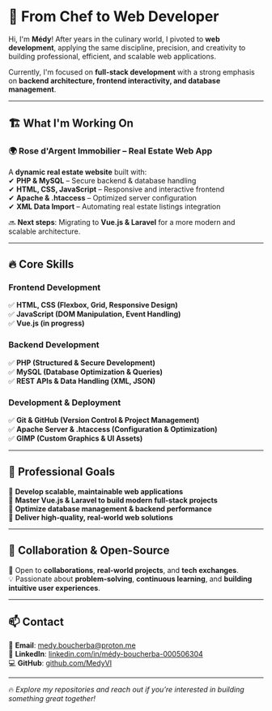 # 🚀 From Chef to Web Developer  

Hi, I'm **Médy**! After years in the culinary world, I pivoted to **web development**, applying the same discipline, precision, and creativity to building professional, efficient, and scalable web applications.  

Currently, I'm focused on **full-stack development** with a strong emphasis on **backend architecture, frontend interactivity, and database management**.  

---

## 🏗️ What I'm Working On  

### **🌍 Rose d'Argent Immobilier – Real Estate Web App**  
A **dynamic real estate website** built with:  
✔ **PHP & MySQL** – Secure backend & database handling  
✔ **HTML, CSS, JavaScript** – Responsive and interactive frontend  
✔ **Apache & .htaccess** – Optimized server configuration  
✔ **XML Data Import** – Automating real estate listings integration  

🔜 **Next steps**: Migrating to **Vue.js & Laravel** for a more modern and scalable architecture.  

---

## 🔥 Core Skills  

### **Frontend Development**  
✅ **HTML, CSS (Flexbox, Grid, Responsive Design)**  
✅ **JavaScript (DOM Manipulation, Event Handling)**  
✅ **Vue.js (in progress)**  

### **Backend Development**  
✅ **PHP (Structured & Secure Development)**  
✅ **MySQL (Database Optimization & Queries)**  
✅ **REST APIs & Data Handling (XML, JSON)**  

### **Development & Deployment**  
✅ **Git & GitHub (Version Control & Project Management)**  
✅ **Apache Server & .htaccess (Configuration & Optimization)**  
✅ **GIMP (Custom Graphics & UI Assets)**  

---

## 🎯 Professional Goals  

🔹 **Develop scalable, maintainable web applications**  
🔹 **Master Vue.js & Laravel to build modern full-stack projects**  
🔹 **Optimize database management & backend performance**  
🔹 **Deliver high-quality, real-world web solutions**  

---

## 🤝 Collaboration & Open-Source  

🚀 Open to **collaborations**, **real-world projects**, and **tech exchanges**.  
💡 Passionate about **problem-solving**, **continuous learning**, and **building intuitive user experiences**.  

---

## 📫 Contact  

📩 **Email**: [medy.boucherba@proton.me](mailto:medy.boucherba@proton.me)  
🔗 **LinkedIn**: [linkedin.com/in/médy-boucherba-000506304](https://www.linkedin.com/in/médy-boucherba-000506304)  
💻 **GitHub**: [github.com/MedyVI](https://github.com/MedyVI)  

---

🔥 *Explore my repositories and reach out if you’re interested in building something great together!*  
